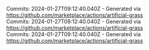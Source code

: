 Commits: 2024-01-27T09:12:40.040Z - Generated via https://github.com/marketplace/actions/artificial-grass
<br>
Commits: 2024-01-27T09:12:40.040Z - Generated via https://github.com/marketplace/actions/artificial-grass
<br>
Commits: 2024-01-27T09:12:40.040Z - Generated via https://github.com/marketplace/actions/artificial-grass
<br>
